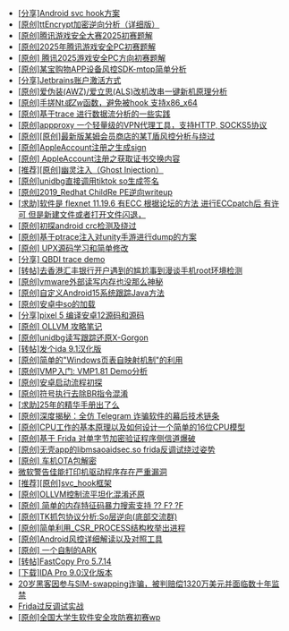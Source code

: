 + [[分享]Android svc hook方案](https://bbs.kanxue.com/thread-286308.htm)
+ [[原创]ttEncrypt加密逆向分析（详细版）](https://bbs.kanxue.com/thread-286273.htm)
+ [[原创]腾讯游戏安全大赛2025初赛题解](https://bbs.kanxue.com/thread-286266.htm)
+ [[原创]2025年腾讯游戏安全PC初赛题解](https://bbs.kanxue.com/thread-286272.htm)
+ [[原创] 腾讯2025游戏安全PC方向初赛题解](https://bbs.kanxue.com/thread-286277.htm)
+ [[原创]某宝购物APP设备风控SDK-mtop简单分析](https://bbs.kanxue.com/thread-284241.htm)
+ [[分享]Jetbrains账户激活方式](https://bbs.kanxue.com/thread-284298.htm)
+ [[原创]爱伪装(AWZ)/爱立思(ALS)改机改串一键新机原理分析](https://bbs.kanxue.com/thread-254157.htm)
+ [[原创]手搓Nt*或Zw*函数，避免被hook 支持x86_x64](https://bbs.kanxue.com/thread-284264.htm)
+ [[原创]基于trace 进行数据流分析的一些实践](https://bbs.kanxue.com/thread-285243.htm)
+ [[原创]appproxy 一个轻量级的VPN代理工具，支持HTTP, SOCKS5协议](https://bbs.kanxue.com/thread-282002.htm)
+ [[原创][原创]最新版某姆会员商店的某T盾风控分析与绕过](https://bbs.kanxue.com/thread-286243.htm)
+ [[原创]AppleAccount注册之生成sign](https://bbs.kanxue.com/thread-285959.htm)
+ [[原创] AppleAccount注册之获取证书交换内容](https://bbs.kanxue.com/thread-285944.htm)
+ [[推荐][原创]幽灵注入（Ghost Injection）](https://bbs.kanxue.com/thread-286307.htm)
+ [[原创]unidbg直接调用tiktok so生成签名](https://bbs.kanxue.com/thread-285623.htm)
+ [[原创]2019_Redhat ChildRe PE逆向writeup](https://bbs.kanxue.com/thread-286386.htm)
+ [[求助]软件是 flexnet 11.19.6 有ECC 根据论坛的方法 进行ECCpatch后 有许可 但是新建文件或者打开文件闪退，](https://bbs.kanxue.com/thread-284416.htm)
+ [[原创]初探android crc检测及绕过](https://bbs.kanxue.com/thread-285790.htm)
+ [[原创]基于ptrace注入对unity手游进行dump的方案](https://bbs.kanxue.com/thread-286222.htm)
+ [[原创] UPX源码学习和简单修改](https://bbs.kanxue.com/thread-275753.htm)
+ [[分享] QBDI trace demo](https://bbs.kanxue.com/thread-285857.htm)
+ [[转帖]去香港汇丰银行开户遇到的尴尬事到漫谈手机root环境检测](https://bbs.kanxue.com/thread-285754.htm)
+ [[原创]vmware外部读写内存也没那么神秘](https://bbs.kanxue.com/thread-284956.htm)
+ [[原创]自定义Android15系统跟踪Java方法](https://bbs.kanxue.com/thread-286387.htm)
+ [[原创]安卓中so的加载](https://bbs.kanxue.com/thread-286004.htm)
+ [[分享]pixel 5 编译安卓12源码和源码](https://bbs.kanxue.com/thread-286388.htm)
+ [[原创] OLLVM 攻略笔记](https://bbs.kanxue.com/thread-286256.htm)
+ [[原创]unidbg读写跟踪还原X-Gorgon](https://bbs.kanxue.com/thread-285586.htm)
+ [[转帖]发个ida 9.1汉化版](https://bbs.kanxue.com/thread-286390.htm)
+ [[原创]简单的"Windows页表自映射机制"的利用](https://bbs.kanxue.com/thread-285332.htm)
+ [[原创]VMP入门: VMP1.81 Demo分析](https://bbs.kanxue.com/thread-286278.htm)
+ [[原创]安卓启动流程初探](https://bbs.kanxue.com/thread-285949.htm)
+ [[原创]符号执行去除BR指令混淆](https://bbs.kanxue.com/thread-280737.htm)
+ [[求助]25年的精华手册出了么](https://bbs.kanxue.com/thread-286391.htm)
+ [[原创]深度揭秘：全仿 Telegram 诈骗软件的幕后技术链条](https://bbs.kanxue.com/thread-285622.htm)
+ [[原创]CPU工作的基本原理以及如何设计一个简单的16位CPU模型](https://bbs.kanxue.com/thread-183180.htm)
+ [[原创]基于  Frida  对单字节加密验证程序侧信道爆破](https://bbs.kanxue.com/thread-281796.htm)
+ [[原创]无壳app的libmsaoaidsec.so frida反调试绕过姿势](https://bbs.kanxue.com/thread-285811.htm)
+ [[原创]  车机OTA包解密](https://bbs.kanxue.com/thread-285256.htm)
+ [微软警告佳能打印机驱动程序存在严重漏洞](https://bbs.kanxue.com/thread-286394.htm)
+ [[推荐][原创]svc_hook框架](https://bbs.kanxue.com/thread-284713.htm)
+ [[原创]OLLVM控制流平坦化混淆还原](https://bbs.kanxue.com/thread-286151.htm)
+ [[原创] 简单的内存特征码暴力搜索支持 ?? F? ?F](https://bbs.kanxue.com/thread-284451.htm)
+ [[原创]TK抓包协议分析:So层逆向(底部交流群)](https://bbs.kanxue.com/thread-286046.htm)
+ [[原创]简单利用_CSR_PROCESS结构枚举出进程](https://bbs.kanxue.com/thread-286312.htm)
+ [[原创]Android风控详细解读以及对照工具](https://bbs.kanxue.com/thread-286120.htm)
+ [[原创] 一个自制的ARK](https://bbs.kanxue.com/thread-286361.htm)
+ [[转帖]FastCopy Pro 5.7.14](https://bbs.kanxue.com/thread-282226.htm)
+ [[下载]IDA Pro 9.0汉化版本](https://bbs.kanxue.com/thread-286332.htm)
+ [20岁黑客因参与SIM-swapping诈骗，被判赔偿1320万美元并面临数十年监禁](https://bbs.kanxue.com/thread-286398.htm)
+ [Frida过反调试实战](https://bbs.kanxue.com/thread-284838.htm)
+ [[原创]全国大学生软件安全攻防赛初赛wp](https://bbs.kanxue.com/thread-285204.htm)
